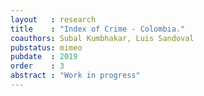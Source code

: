 ```yaml
---
layout   : research
title    : "Index of Crime - Colombia."
coauthors: Subal Kumbhakar, Luis Sandoval
pubstatus: mimeo
pubdate  : 2019
order    : 3
abstract : "Work in progress"
---
```

